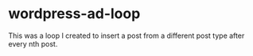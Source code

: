 # wordpress-ad-loop
This was a loop I created to insert a post from a different post type after every nth post.
